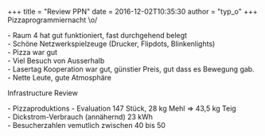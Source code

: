 +++
title = "Review PPN"
date = 2016-12-02T10:35:30
author = "typ_o"
+++
Pizzaprogrammiernacht \\o/  
  
\- Raum 4 hat gut funktioniert, fast durchgehend belegt  
\- Schöne Netzwerkspielzeuge (Drucker, Flipdots, Blinkenlights)  
\- Pizza war gut  
\- Viel Besuch von Ausserhalb  
\- Lasertag Kooperation war gut, günstier Preis, gut dass es Bewegung
gab.  
\- Nette Leute, gute Atmosphäre  
  
Infrastructure Review  
  
\- Pizzaproduktions - Evaluation 147 Stück, 28 kg Mehl =\> 43,5 kg
Teig  
\- Dickstrom-Verbrauch (annähernd) 23 kWh  
\- Besucherzahlen vemutlich zwischen 40 bis 50
